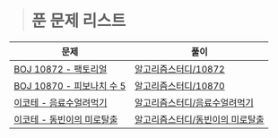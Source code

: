 > # 푼 문제 리스트
| 문제                                                                | 풀이                                                                                                                                                |
| ------------------------------------------------------------------- | --------------------------------------------------------------------------------------------------------------------------------------------------- |
| [BOJ 10872 - 팩토리얼](https://www.acmicpc.net/problem/10872)             | [알고리즘스터디/10872](https://github.com/djh0211/from_2022.06_Algorithm/blob/main/10872/10872.py)   |
| [BOJ 10870 - 피보나치 수 5](https://www.acmicpc.net/problem/10870)             | [알고리즘스터디/10870](https://github.com/djh0211/from_2022.06_Algorithm/blob/main/10870/10870.py)   |
| [이코테 - 음료수얼려먹기](https://www.youtube.com/watch?v=7C9RgOcvkvo&list=PLRx0vPvlEmdAghTr5mXQxGpHjWqSz0dgC&index=3)             | [알고리즘스터디/음료수얼려먹기](https://github.com/djh0211/from_2022.06_Algorithm/blob/main/3.%20DFS_BFS/%EC%9D%8C%EB%A3%8C%EC%88%98%20%EC%96%BC%EB%A0%A4%EB%A8%B9%EA%B8%B0.py)   |
| [이코테 - 동빈이의 미로탈출]([https://www.acmicpc.net/problem/10870](https://www.youtube.com/watch?v=7C9RgOcvkvo&list=PLRx0vPvlEmdAghTr5mXQxGpHjWqSz0dgC&index=3))             | [알고리즘스터디/동빈이의 미로탈출](https://github.com/djh0211/from_2022.06_Algorithm/blob/main/3.%20DFS_BFS/%EB%8F%99%EB%B9%88%EC%9D%B4%EC%9D%98%20%EB%AF%B8%EB%A1%9C%ED%83%88%EC%B6%9C.py)   |
